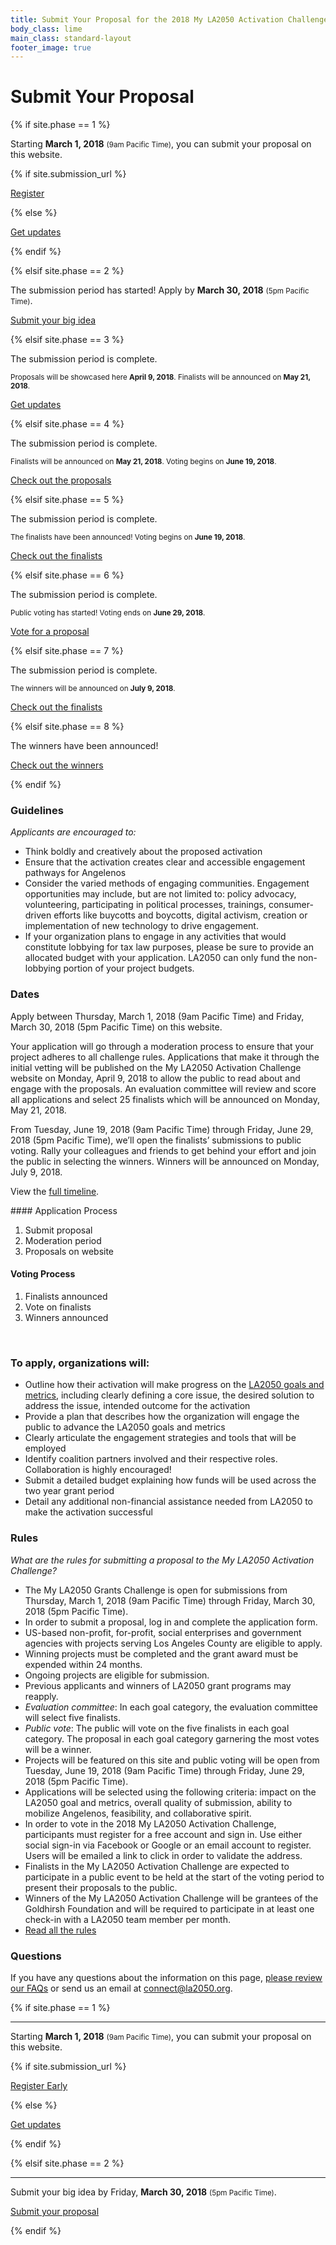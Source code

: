 ```yaml
---
title: Submit Your Proposal for the 2018 My LA2050 Activation Challenge
body_class: lime
main_class: standard-layout
footer_image: true
---
```


# Submit Your Proposal

{% if site.phase == 1 %}

<div class="introduction" markdown="1">

<p class="max-width: 23em">Starting <strong class="avoid-break">March 1, 2018</strong> <small class="avoid-break">(9am Pacific Time)</small>, <span class="avoid-break">you can submit your proposal on this website.</span></p>

{% if site.submission_url %}

<p class="action" markdown="1">
  <a href="{{ site.submission_url }}">Register</a>
</p>

{% else %}

<p class="action" markdown="1">
  <a href="{{ site.mailing_list_url }}">Get updates</a>
</p>

{% endif %}

</div>

{% elsif site.phase == 2 %}

<div class="introduction" markdown="1">

The submission period has started! Apply by <strong>March 30, 2018</strong> <small>(5pm Pacific Time)</small>.

<p class="action" markdown="1">
  <a href="{{ site.submission_url }}">Submit your big idea</a>
</p>

</div>

{% elsif site.phase == 3 %}

<div class="introduction" markdown="1">

The submission period is complete.

<small>
Proposals will be showcased here <strong>April 9, 2018</strong>. Finalists will be announced on <strong>May 21, 2018</strong>.
</small>

<p class="action" markdown="1">
  <a href="{{ site.mailing_list_url }}">Get updates</a>
</p>

</div>

{% elsif site.phase == 4 %}

<div class="introduction" markdown="1">

The submission period is complete.

<small>
Finalists will be announced on <strong>May 21, 2018</strong>.
<span class="avoid-break">Voting begins on
  <strong>June 19, 2018</strong>.
</span>
</small>

<p class="action" markdown="1">
  <a href="/proposals/">Check out the proposals</a>
</p>

</div>

{% elsif site.phase == 5 %}

<div class="introduction" markdown="1">

The submission period is complete.

<small>
The finalists have been announced!
Voting begins on
<span class="avoid-break">
  <strong>June 19, 2018</strong>.
</span>
</small>

<p class="action" markdown="1">
  <a href="/finalists/">Check out the finalists</a>
</p>

</div>

{% elsif site.phase == 6 %}

<div class="introduction" markdown="1">

The submission period is complete.

<p style="max-width: 25em">
  <small>
  Public voting has started!
  Voting ends on
  <span class="avoid-break">
    <strong>June 29, 2018</strong>.
  </span>
  </small>
</p>

<p class="action" markdown="1">
  <a href="{{ site.vote_url }}">Vote for a proposal</a>
</p>

</div>

{% elsif site.phase == 7 %}

<div class="introduction" markdown="1">

The submission period is complete.

<small>
  The winners will be announced on 
  <span class="avoid-break">
    <strong>July 9, 2018</strong>.
  </span>
</small>

<p class="action" markdown="1">
  <a href="/finalists/">Check out the finalists</a>
</p>

</div>

{% elsif site.phase == 8 %}

<div class="introduction" markdown="1">

The winners have been announced!

<p class="action" markdown="1">
  <a href="/winners/">Check out the winners</a>
</p>

</div>

{% endif %}

### Guidelines

_Applicants are encouraged to:_

* Think boldly and creatively about the proposed activation
* Ensure that the activation creates clear and accessible engagement pathways for Angelenos  
* Consider the varied methods of engaging communities. Engagement opportunities may include, but are not limited to: policy advocacy, volunteering, participating in political processes, trainings, consumer-driven efforts like buycotts and boycotts, digital activism, creation or implementation of new technology to drive engagement. 
* If your organization plans to engage in any activities that would constitute lobbying for tax law purposes, please be sure to provide an allocated budget with your application. LA2050 can only fund the non-lobbying portion of your project budgets.

### Dates

Apply between Thursday, March 1, 2018 (9am Pacific Time) and Friday, March 30, 2018 (5pm Pacific Time) on this website. 

Your application will go through a moderation process to ensure that your project adheres to all challenge rules. Applications that make it through the initial vetting will be published on the My LA2050 Activation Challenge website on Monday, April 9, 2018 to allow the public to read about and engage with the proposals. An evaluation committee will review and score all applications and select 25 finalists which will be announced on Monday, May 21, 2018.

From Tuesday, June 19, 2018 (9am Pacific Time) through Friday, June 29, 2018 (5pm Pacific Time), we’ll open the finalists’ submissions to public voting. Rally your colleagues and friends to get behind your effort and join the public in selecting the winners. Winners will be announced on Monday, July 9, 2018.

View the [full timeline](/timeline).

<div class="application-process">
<div markdown="1">
#### Application Process

1. Submit proposal
2. Moderation period
3. Proposals on website

#### Voting Process

1. Finalists announced
2. Vote on finalists
3. Winners announced
</div>
</div>

<br />

### To apply, organizations will:

* Outline how their activation will make progress on the [LA2050 goals and metrics](/about/#goals), including clearly defining a core issue, the desired solution to address the issue, intended outcome for the activation
* Provide a plan that describes how the organization will engage the public to advance the LA2050 goals and metrics
* Clearly articulate the engagement strategies and tools that will be employed
* Identify coalition partners involved and their respective roles. Collaboration is highly encouraged!
* Submit a detailed budget explaining how funds will be used across the two year grant period
* Detail any additional non-financial assistance needed from LA2050 to make the activation
successful

### Rules

_What are the rules for submitting a proposal to the My LA2050 Activation Challenge?_

* The My LA2050 Grants Challenge is open for submissions from Thursday, March 1, 2018 (9am Pacific Time) through Friday, March 30, 2018 (5pm Pacific Time).
* In order to submit a proposal, log in and complete the application form.
* US-based non-profit, for-profit, social enterprises and government agencies with projects serving Los Angeles County are eligible to apply.
* Winning projects must be completed and the grant award must be expended within 24 months.
* Ongoing projects are eligible for submission.
* Previous applicants and winners of LA2050 grant programs may reapply.
* <em>Evaluation committee</em>: In each goal category, the evaluation committee will select five finalists.
* <em>Public vote</em>: The public will vote on the five finalists in each goal category. The proposal in each goal category garnering the most votes will be a winner.
* Projects will be featured on this site and public voting will be open from Tuesday, June 19, 2018 (9am Pacific Time) through Friday, June 29, 2018 (5pm Pacific Time).
* Applications will be selected using the following criteria: impact on the LA2050 goal and metrics, overall quality of submission, ability to mobilize Angelenos, feasibility, and collaborative spirit.
* In order to vote in the 2018 My LA2050 Activation Challenge, participants must register for a free account and sign in. Use either social sign-in via Facebook or Google or an email account to register. Users will be emailed a link to click in order to validate the address.
* Finalists in the My LA2050 Activation Challenge are expected to participate in a public event to be held at the start of the voting period to present their proposals to the public.
* Winners of the My LA2050 Activation Challenge will be grantees of the Goldhirsh Foundation and will be required to participate in at least one check-in with a LA2050 team member per month.
* [Read all the rules](https://la2050.s3-us-west-1.amazonaws.com/comfy/cms/files/131/files/original/2018-MyLA2050-Official-Rules.pdf)

### Questions

If you have any questions about the information on this page, [please review our FAQs](/faqs) or send us an email at [connect@la2050.org](mailto:connect@la2050.org).

{% if site.phase == 1 %}

* * *

<div class="introduction" markdown="1">

<p class="max-width: 23em">Starting <strong class="avoid-break">March 1, 2018</strong> <small class="avoid-break">(9am Pacific Time)</small>, <span class="avoid-break">you can submit your proposal on this website.</span></p>

{% if site.submission_url %}

<p class="action" markdown="1">
  <a href="{{ site.submission_url }}">Register Early</a>
</p>

{% else %}

<p class="action" markdown="1">
  <a href="{{ site.mailing_list_url }}">Get updates</a>
</p>

{% endif %}

{% elsif site.phase == 2 %}

* * *

<div class="introduction" markdown="1">

Submit your big idea by Friday, **March 30, 2018** <small>(5pm Pacific Time)</small>.

<p class="action" markdown="1">
  <a href="{{ site.submission_url }}">Submit your proposal</a>
</p>

</div>

{% endif %}
